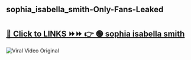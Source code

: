 
 ## sophia_isabella_smith-Only-Fans-Leaked

# <h2><a href="https://clipsfans.com/sophia_isabella_smith&ref=git">🔗 Click to LINKS ⏩⏩ 👉 🟢 sophia isabella smith </a></h2>

<a href="https://clipsfans.com/sophia_isabella_smith&ref=git" rel="nofollow" data-target="animated-image.originalLink"><img src="https://i.ibb.co.com/xMMVF88/686577567.gif" alt="Viral Video Original" style="max-width: 100%; display: inline-block;" data-target="animated-image.originalImage"></a>
